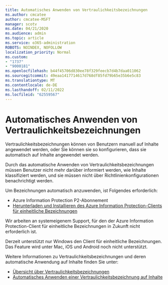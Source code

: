 ```yaml
---
title: Automatisches Anwenden von Vertraulichkeitsbezeichnungen
ms.author: cmcatee
author: cmcatee-MSFT
manager: scotv
ms.date: 04/21/2020
ms.audience: admin
ms.topic: article
ms.service: o365-administration
ROBOTS: NOINDEX, NOFOLLOW
localization_priority: Normal
ms.custom:
- "1737"
- "9000181"
ms.openlocfilehash: b44f45706d830ee78f329feecb7d4b7daa011062
ms.sourcegitcommit: 49eaa1417714617d768df85fd79b65e35b6e5c83
ms.translationtype: MT
ms.contentlocale: de-DE
ms.lasthandoff: 02/11/2022
ms.locfileid: "62559567"
---
```

# <a name="auto-apply-sensitivity-labels"></a>Automatisches Anwenden von Vertraulichkeitsbezeichnungen

Vertraulichkeitsbezeichnungen können von Benutzern manuell auf Inhalte angewendet werden, oder Sie können sie so konfigurieren, dass sie automatisch auf Inhalte angewendet werden.

Durch das automatische Anwenden von Vertraulichkeitsbezeichnungen müssen Benutzer nicht mehr darüber informiert werden, wie Inhalte klassifiziert werden, und sie müssen nicht über Richtlinienkonfigurationen benachrichtigt werden.

Um Bezeichnungen automatisch anzuwenden, ist Folgendes erforderlich:

- Azure Information Protection P2-Abonnement
- [Herunterladen und Installieren des Azure Information Protection-Clients für einheitliche Bezeichnungen](https://docs.microsoft.com/azure/information-protection/rms-client/install-unifiedlabelingclient-app)

Wir arbeiten an systemeigenem Support, für den der Azure Information Protection-Client für einheitliche Bezeichnungen in Zukunft nicht erforderlich ist.

Derzeit unterstützt nur Windows den Client für einheitliche Bezeichnungen.  Das Feature wird unter Mac, iOS und Android noch nicht unterstützt.

Weitere Informationen zu Vertraulichkeitsbezeichnungen und deren automatische Anwendung auf Inhalte finden Sie unter:

- [Übersicht über Vertraulichkeitsbezeichnungen](https://docs.microsoft.com/microsoft-365/compliance/sensitivity-labels)
- [Automatisches Anwenden einer Vertraulichkeitsbezeichnung auf Inhalte](https://docs.microsoft.com/microsoft-365/compliance/apply-sensitivity-label-automatically)